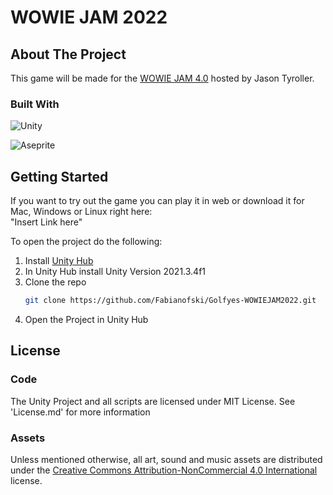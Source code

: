 # WOWIE JAM 2022
 
<!-- ABOUT THE PROJECT -->
## About The Project

This game will be made for the [WOWIE JAM 4.0](https://itch.io/jam/wowie-jam-4) hosted by Jason Tyroller. 

### Built With

![Unity](https://img.shields.io/badge/unity-%23000000.svg?style=for-the-badge&logo=unity&logoColor=white)<br/>

![Aseprite](https://img.shields.io/badge/Aseprite-FFFFFF?style=for-the-badge&logo=Aseprite&logoColor=#7D929E)

<!-- GETTING STARTED -->
## Getting Started

If you want to try out the game you can play it in web or download it for Mac, Windows or Linux right here:<br/>
"Insert Link here"

To open the project do the following:
1. Install [Unity Hub](https://unity.com/download)
2. In Unity Hub install Unity Version 2021.3.4f1
3. Clone the repo
   ```sh
   git clone https://github.com/Fabianofski/Golfyes-WOWIEJAM2022.git
   ```
4. Open the Project in Unity Hub

## License

### Code
The Unity Project and all scripts are licensed under MIT License. See 'License.md' for more information

### Assets
Unless mentioned otherwise, all art, sound and music assets are distributed under the [Creative Commons Attribution-NonCommercial 4.0 International](https://creativecommons.org/licenses/by-nc/4.0/) license.
